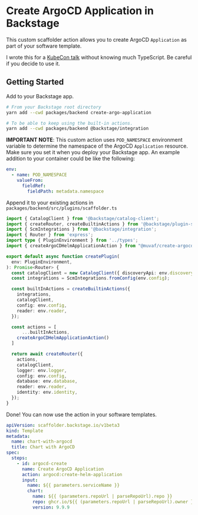 # Create ArgoCD Application in Backstage

This custom scaffolder action allows you to create ArgoCD `Application` as part
of your software template.

I wrote this for a [KubeCon talk](https://kccncna2022.sched.com/event/b0d8e5d397fe9a2e61ff0434524d3af2) without knowing much TypeScript. Be careful if
you decide to use it.

## Getting Started

Add to your Backstage app.
```bash
# From your Backstage root directory
yarn add --cwd packages/backend create-argo-application
```
```bash
# To be able to keep using the built-in actions.
yarn add --cwd packages/backend @backstage/integration
```

**IMPORTANT NOTE**: This custom action uses `POD_NAMESPACE` environment variable
to determine the namespace of the ArgoCD `Application` resource. Make sure you
set it when you deploy your Backstage app. An example addition to your container
could be like the following:
```yaml
env:
  - name: POD_NAMESPACE
    valueFrom:
      fieldRef:
        fieldPath: metadata.namespace
```

Append it to your existing actions in `packages/backend/src/plugins/scaffolder.ts`
```typescript
import { CatalogClient } from '@backstage/catalog-client';
import { createRouter, createBuiltinActions } from '@backstage/plugin-scaffolder-backend';
import { ScmIntegrations } from '@backstage/integration';
import { Router } from 'express';
import type { PluginEnvironment } from '../types';
import { createArgoCDHelmApplicationAction } from "@muvaf/create-argocd-application";

export default async function createPlugin(
  env: PluginEnvironment,
): Promise<Router> {
  const catalogClient = new CatalogClient({ discoveryApi: env.discovery });
  const integrations = ScmIntegrations.fromConfig(env.config);

  const builtInActions = createBuiltinActions({
    integrations,
    catalogClient,
    config: env.config,
    reader: env.reader,
  });

  const actions = [
      ...builtInActions,
    createArgoCDHelmApplicationAction()
  ]

  return await createRouter({
    actions,
    catalogClient,
    logger: env.logger,
    config: env.config,
    database: env.database,
    reader: env.reader,
    identity: env.identity,
  });
}
```

Done! You can now use the action in your software templates.
```yaml
apiVersion: scaffolder.backstage.io/v1beta3
kind: Template
metadata:
  name: chart-with-argocd
  title: Chart with ArgoCD
spec:
  steps:
    - id: argocd-create
      name: Create ArgoCD Application
      action: argocd:create-helm-application
      input:
        name: ${{ parameters.serviceName }}
        chart:
          name: ${{ (parameters.repoUrl | parseRepoUrl).repo }}
          repo: ghcr.io/${{ (parameters.repoUrl | parseRepoUrl).owner }}
          version: 9.9.9
```